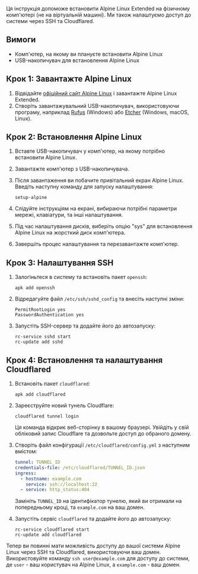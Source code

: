 

Ця інструкція допоможе встановити Alpine Linux Extended на фізичному комп'ютері (не на віртуальній машині). Ми також налаштуємо доступ до системи через SSH та Cloudflared.

## Вимоги

- Комп'ютер, на якому ви плануєте встановити Alpine Linux
- USB-накопичувач для встановлення Alpine Linux

## Крок 1: Завантажте Alpine Linux

1. Відвідайте [офіційний сайт Alpine Linux](https://alpinelinux.org/downloads/) і завантажте Alpine Linux Extended.
2. Створіть завантажувальний USB-накопичувач, використовуючи програму, наприклад [Rufus](https://rufus.ie/) (Windows) або [Etcher](https://www.balena.io/etcher/) (Windows, macOS, Linux).

## Крок 2: Встановлення Alpine Linux

1. Вставте USB-накопичувач у комп'ютер, на якому потрібно встановити Alpine Linux.
2. Завантажте комп'ютер з USB-накопичувача.
3. Після завантаження ви побачите привітальний екран Alpine Linux. Введіть наступну команду для запуску налаштування:

   ```
   setup-alpine
   ```

4. Слідуйте інструкціям на екрані, вибираючи потрібні параметри мережі, клавіатури, та інші налаштування.
5. Під час налаштування дисків, виберіть опцію "sys" для встановлення Alpine Linux на жорсткий диск комп'ютера.
6. Завершіть процес налаштування та перезавантажте комп'ютер.

## Крок 3: Налаштування SSH

1. Залогіньтеся в систему та встановіть пакет `openssh`:

   ```
   apk add openssh
   ```

2. Відредагуйте файл `/etc/ssh/sshd_config` та внесіть наступні зміни:

   ```
   PermitRootLogin yes
   PasswordAuthentication yes
   ```

3. Запустіть SSH-сервер та додайте його до автозапуску:

   ```
   rc-service sshd start
   rc-update add sshd
   ```

## Крок 4: Встановлення та налаштування Cloudflared

1. Встановіть пакет `cloudflared`:

   ```
   apk add cloudflared
   ```

2. Зареєструйте новий тунель Cloudflare:

   ```
   cloudflared tunnel login
   ```

   Ця команда відкриє веб-сторінку в вашому браузері. Увійдіть у свій обліковий запис Cloudflare та дозвольте доступ до обраного домену.

3. Створіть файл конфігурації `/etc/cloudflared/config.yml` з наступним вмістом:

   ``` yaml
   tunnel: TUNNEL_ID
   credentials-file: /etc/cloudflared/TUNNEL_ID.json
   ingress:
     - hostname: example.com
       service: ssh://localhost:22
     - service: http_status:404
   ```

   Замініть `TUNNEL_ID` на ідентифікатор тунелю, який ви отримали на попередньому кроці, та `example.com` на ваш домен.

4. Запустіть сервіс `cloudflared` та додайте його до автозапуску:

   ```
   rc-service cloudflared start
   rc-update add cloudflared
   ```

Тепер ви повинні мати можливість доступу до вашої системи Alpine Linux через SSH та Cloudflared, використовуючи ваш домен. Використовуйте команду `ssh user@example.com` для доступу до системи, де `user` - ваш користувач на Alpine Linux, а `example.com` - ваш домен.